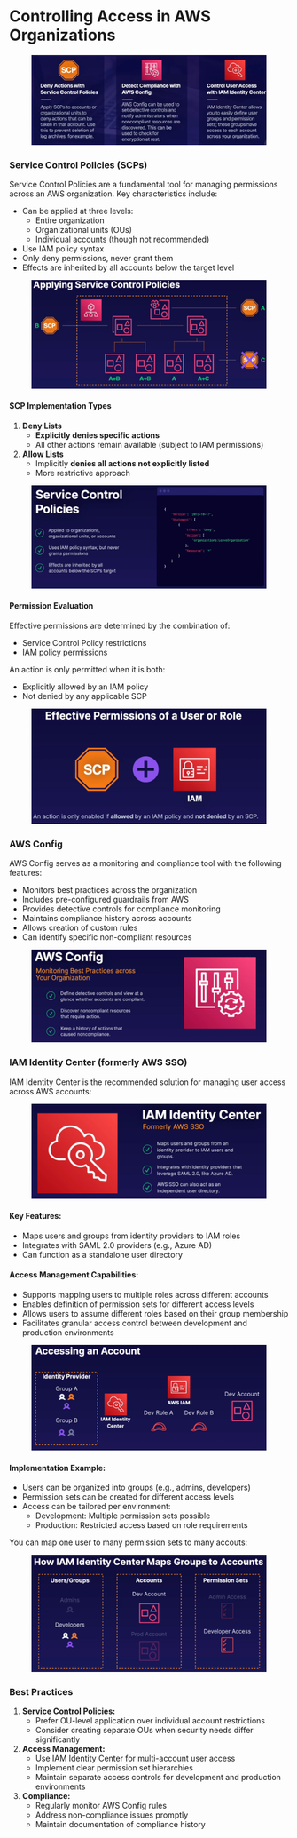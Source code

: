 # Controlling Access in AWS Organizations

<figure><img src="../../../../.gitbook/assets/image (28) (1).png" alt=""><figcaption></figcaption></figure>

### Service Control Policies (SCPs)

Service Control Policies are a fundamental tool for managing permissions across an AWS organization. Key characteristics include:

* Can be applied at three levels:
  * Entire organization
  * Organizational units (OUs)
  * Individual accounts (though not recommended)
* Use IAM policy syntax
* Only deny permissions, never grant them
* Effects are inherited by all accounts below the target level

<figure><img src="../../../../.gitbook/assets/image (22) (1).png" alt=""><figcaption></figcaption></figure>

#### SCP Implementation Types

1. **Deny Lists**
   * **Explicitly denies specific actions**
   * All other actions remain available (subject to IAM permissions)
2. **Allow Lists**
   * Implicitly **denies all actions not explicitly listed**
   * More restrictive approach

<figure><img src="../../../../.gitbook/assets/image (19) (1).png" alt=""><figcaption></figcaption></figure>

#### Permission Evaluation

Effective permissions are determined by the combination of:

* Service Control Policy restrictions
* IAM policy permissions

An action is only permitted when it is both:

* Explicitly allowed by an IAM policy
* Not denied by any applicable SCP

<figure><img src="../../../../.gitbook/assets/image (23) (1).png" alt=""><figcaption></figcaption></figure>



### AWS Config

AWS Config serves as a monitoring and compliance tool with the following features:

* Monitors best practices across the organization
* Includes pre-configured guardrails from AWS
* Provides detective controls for compliance monitoring
* Maintains compliance history across accounts
* Allows creation of custom rules
* Can identify specific non-compliant resources

<figure><img src="../../../../.gitbook/assets/image (24) (1).png" alt=""><figcaption></figcaption></figure>

### IAM Identity Center (formerly AWS SSO)

IAM Identity Center is the recommended solution for managing user access across AWS accounts:

<figure><img src="../../../../.gitbook/assets/image (25) (1).png" alt=""><figcaption></figcaption></figure>

#### Key Features:

* Maps users and groups from identity providers to IAM roles
* Integrates with SAML 2.0 providers (e.g., Azure AD)
* Can function as a standalone user directory

#### Access Management Capabilities:

* Supports mapping users to multiple roles across different accounts
* Enables definition of permission sets for different access levels
* Allows users to assume different roles based on their group membership
* Facilitates granular access control between development and production environments

<figure><img src="../../../../.gitbook/assets/image (26) (1).png" alt=""><figcaption></figcaption></figure>

#### Implementation Example:

* Users can be organized into groups (e.g., admins, developers)
* Permission sets can be created for different access levels
* Access can be tailored per environment:
  * Development: Multiple permission sets possible
  * Production: Restricted access based on role requirements

You can map one user to many permission sets to many accouts:

<figure><img src="../../../../.gitbook/assets/image (27) (1).png" alt=""><figcaption></figcaption></figure>

### Best Practices

1. **Service Control Policies:**
   * Prefer OU-level application over individual account restrictions
   * Consider creating separate OUs when security needs differ significantly
2. **Access Management:**
   * Use IAM Identity Center for multi-account user access
   * Implement clear permission set hierarchies
   * Maintain separate access controls for development and production environments
3. **Compliance:**
   * Regularly monitor AWS Config rules
   * Address non-compliance issues promptly
   * Maintain documentation of compliance history

